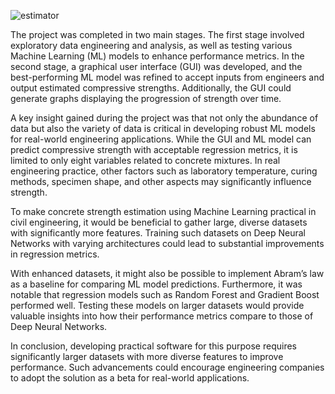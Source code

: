 ![estimator]([https://example.com/image.png](https://raw.githubusercontent.com/jjanbol/projects/refs/heads/main/concrete/neon.png))


The project was completed in two main stages. The first stage involved exploratory data
engineering and analysis, as well as testing various Machine Learning (ML) models to enhance
performance metrics. In the second stage, a graphical user interface (GUI) was developed, and
the best-performing ML model was refined to accept inputs from engineers and output
estimated compressive strengths. Additionally, the GUI could generate graphs displaying the
progression of strength over time.


A key insight gained during the project was that not only the abundance of data but also the
variety of data is critical in developing robust ML models for real-world engineering
applications. While the GUI and ML model can predict compressive strength with acceptable
regression metrics, it is limited to only eight variables related to concrete mixtures. In real
engineering practice, other factors such as laboratory temperature, curing methods, specimen
shape, and other aspects may significantly influence strength.


To make concrete strength estimation using Machine Learning practical in civil engineering, it
would be beneficial to gather large, diverse datasets with significantly more features. Training
such datasets on Deep Neural Networks with varying architectures could lead to substantial
improvements in regression metrics.


With enhanced datasets, it might also be possible to implement Abram’s law as a baseline for
comparing ML model predictions. Furthermore, it was notable that regression models such as
Random Forest and Gradient Boost performed well. Testing these models on larger datasets
would provide valuable insights into how their performance metrics compare to those of Deep
Neural Networks.


In conclusion, developing practical software for this purpose requires significantly larger
datasets with more diverse features to improve performance. Such advancements could
encourage engineering companies to adopt the solution as a beta for real-world applications.
